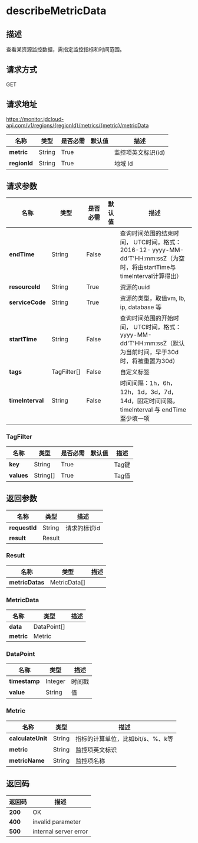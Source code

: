 # describeMetricData


## 描述
查看某资源监控数据，需指定监控指标和时间范围。

## 请求方式
GET

## 请求地址
https://monitor.jdcloud-api.com/v1/regions/{regionId}/metrics/{metric}/metricData

|名称|类型|是否必需|默认值|描述|
|---|---|---|---|---|
|**metric**|String|True| |监控项英文标识(id)|
|**regionId**|String|True| |地域 Id|

## 请求参数
|名称|类型|是否必需|默认值|描述|
|---|---|---|---|---|
|**endTime**|String|False| |查询时间范围的结束时间， UTC时间，格式：2016-12- yyyy-MM-dd'T'HH:mm:ssZ（为空时，将由startTime与timeInterval计算得出）|
|**resourceId**|String|True| |资源的uuid|
|**serviceCode**|String|True| |资源的类型，取值vm, lb, ip, database 等|
|**startTime**|String|False| |查询时间范围的开始时间， UTC时间，格式：yyyy-MM-dd'T'HH:mm:ssZ（默认为当前时间，早于30d时，将被重置为30d）|
|**tags**|TagFilter[]|False| |自定义标签|
|**timeInterval**|String|False| |时间间隔：1h，6h，12h，1d，3d，7d，14d，固定时间间隔，timeInterval 与 endTime 至少填一项|

### TagFilter
|名称|类型|是否必需|默认值|描述|
|---|---|---|---|---|
|**key**|String|True| |Tag键|
|**values**|String[]|True| |Tag值|

## 返回参数
|名称|类型|描述|
|---|---|---|
|**requestId**|String|请求的标识id|
|**result**|Result| |


### Result
|名称|类型|描述|
|---|---|---|
|**metricDatas**|MetricData[]| |
### MetricData
|名称|类型|描述|
|---|---|---|
|**data**|DataPoint[]| |
|**metric**|Metric| |
### DataPoint
|名称|类型|描述|
|---|---|---|
|**timestamp**|Integer|时间戳|
|**value**|String|值|
### Metric
|名称|类型|描述|
|---|---|---|
|**calculateUnit**|String|指标的计算单位，比如bit/s、%、k等|
|**metric**|String|监控项英文标识|
|**metricName**|String|监控项名称|

## 返回码
|返回码|描述|
|---|---|
|**200**|OK|
|**400**|invalid parameter|
|**500**|internal server error|
